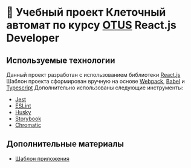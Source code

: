 # 🚀 Учебный проект Клеточный автомат по курсу [OTUS](https://otus.ru/) React.js Developer

## Используемые технологии
Данный проект разработан с использованием библиотеки [React.js](https://ru.reactjs.org/)
Шаблон проекта сформирован вручную на основе [Webpack](https://webpack.js.org/), [Babel](https://babeljs.io/) и [Typescript](https://www.typescriptlang.org/)
Дополнительно использованы следующие инструменты:
- [Jest](https://jestjs.io/ru/)
- [ESLint](https://eslint.org/)
- [Husky](https://www.npmjs.com/package/husky)
- [Storybook](https://storybook.js.org/)
- [Chromatic](https://www.chromatic.com/build?appId=61f161ff785dc7003a268cf4&number=2)

## Дополнительные материалы
- [Шаблон приложения](https://codepen.io/freeCodeCamp/pen/reGdqx)
